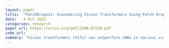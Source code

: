 ```yaml
---
layout: paper
title:  "PatchDropout: Economizing Vision Transformers Using Patch Dropout"
date:   4 Oct 2022
categories: research
paper_url: https://arxiv.org/pdf/2208.07220.pdf
code_url: 
summary: "Vision transformers (ViTs) can outperform CNNs in various vision tasks but are limited by high computational and memory needs, especially for high-resolution images like medical image classification. Efforts to optimize ViTs are complex, requiring significant changes. However, we introduce PatchDropout, a simple technique that drops random image patches during training, cutting computational and memory demands by at least 50% on datasets like IMAGENET and even more with larger images. On the high-resolution CSAW medical dataset, PatchDropout achieves a 5× reduction in resources and improves performance, enabling more efficient model scaling and parameter tuning within fixed computational or memory budgets"
---
```


